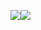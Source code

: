 <img align="center" src="https://github-readme-stats.vercel.app/api?username=axtrough&show_icons=true&theme=github_dark" /><img align="center" src="https://github-readme-stats-sigma-five.vercel.app/api/top-langs/?username=axtrough&theme=github_dark" />
